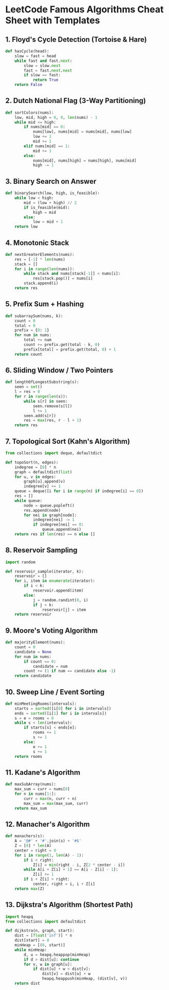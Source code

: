 # LeetCode Famous Algorithms Cheat Sheet with Templates

## 1. Floyd's Cycle Detection (Tortoise & Hare)
```python
def hasCycle(head):
    slow = fast = head
    while fast and fast.next:
        slow = slow.next
        fast = fast.next.next
        if slow == fast:
            return True
    return False
```

## 2. Dutch National Flag (3-Way Partitioning)
```python
def sortColors(nums):
    low, mid, high = 0, 0, len(nums) - 1
    while mid <= high:
        if nums[mid] == 0:
            nums[low], nums[mid] = nums[mid], nums[low]
            low += 1
            mid += 1
        elif nums[mid] == 1:
            mid += 1
        else:
            nums[mid], nums[high] = nums[high], nums[mid]
            high -= 1
```

## 3. Binary Search on Answer
```python
def binarySearch(low, high, is_feasible):
    while low < high:
        mid = (low + high) // 2
        if is_feasible(mid):
            high = mid
        else:
            low = mid + 1
    return low
```

## 4. Monotonic Stack
```python
def nextGreaterElements(nums):
    res = [-1] * len(nums)
    stack = []
    for i in range(len(nums)):
        while stack and nums[stack[-1]] < nums[i]:
            res[stack.pop()] = nums[i]
        stack.append(i)
    return res
```

## 5. Prefix Sum + Hashing
```python
def subarraySum(nums, k):
    count = 0
    total = 0
    prefix = {0: 1}
    for num in nums:
        total += num
        count += prefix.get(total - k, 0)
        prefix[total] = prefix.get(total, 0) + 1
    return count
```

## 6. Sliding Window / Two Pointers
```python
def lengthOfLongestSubstring(s):
    seen = set()
    l = res = 0
    for r in range(len(s)):
        while s[r] in seen:
            seen.remove(s[l])
            l += 1
        seen.add(s[r])
        res = max(res, r - l + 1)
    return res
```

## 7. Topological Sort (Kahn's Algorithm)
```python
from collections import deque, defaultdict

def topoSort(n, edges):
    indegree = [0] * n
    graph = defaultdict(list)
    for u, v in edges:
        graph[u].append(v)
        indegree[v] += 1
    queue = deque([i for i in range(n) if indegree[i] == 0])
    res = []
    while queue:
        node = queue.popleft()
        res.append(node)
        for nei in graph[node]:
            indegree[nei] -= 1
            if indegree[nei] == 0:
                queue.append(nei)
    return res if len(res) == n else []
```

## 8. Reservoir Sampling
```python
import random

def reservoir_sample(iterator, k):
    reservoir = []
    for i, item in enumerate(iterator):
        if i < k:
            reservoir.append(item)
        else:
            j = random.randint(0, i)
            if j < k:
                reservoir[j] = item
    return reservoir
```

## 9. Moore's Voting Algorithm
```python
def majorityElement(nums):
    count = 0
    candidate = None
    for num in nums:
        if count == 0:
            candidate = num
        count += (1 if num == candidate else -1)
    return candidate
```

## 10. Sweep Line / Event Sorting
```python
def minMeetingRooms(intervals):
    starts = sorted([i[0] for i in intervals])
    ends = sorted([i[1] for i in intervals])
    s = e = rooms = 0
    while s < len(intervals):
        if starts[s] < ends[e]:
            rooms += 1
            s += 1
        else:
            e += 1
            s += 1
    return rooms
```

## 11. Kadane's Algorithm
```python
def maxSubArray(nums):
    max_sum = curr = nums[0]
    for n in nums[1:]:
        curr = max(n, curr + n)
        max_sum = max(max_sum, curr)
    return max_sum
```

## 12. Manacher's Algorithm
```python
def manachers(s):
    A = '@#' + '#'.join(s) + '#$'
    Z = [0] * len(A)
    center = right = 0
    for i in range(1, len(A) - 1):
        if i < right:
            Z[i] = min(right - i, Z[2 * center - i])
        while A[i + Z[i] + 1] == A[i - Z[i] - 1]:
            Z[i] += 1
        if i + Z[i] > right:
            center, right = i, i + Z[i]
    return max(Z)
```

## 13. Dijkstra's Algorithm (Shortest Path)
```python
import heapq
from collections import defaultdict

def dijkstra(n, graph, start):
    dist = [float('inf')] * n
    dist[start] = 0
    minHeap = [(0, start)]
    while minHeap:
        d, u = heapq.heappop(minHeap)
        if d > dist[u]: continue
        for v, w in graph[u]:
            if dist[u] + w < dist[v]:
                dist[v] = dist[u] + w
                heapq.heappush(minHeap, (dist[v], v))
    return dist
```
